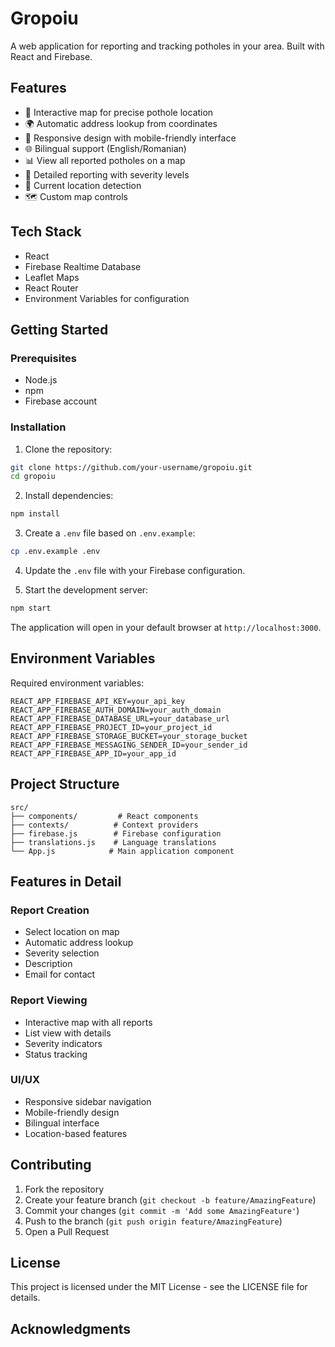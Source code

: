 # Gropoiu

A web application for reporting and tracking potholes in your area. Built with React and Firebase.

## Features

- 📍 Interactive map for precise pothole location
- 🌍 Automatic address lookup from coordinates
- 📱 Responsive design with mobile-friendly interface
- 🌐 Bilingual support (English/Romanian)
- 📊 View all reported potholes on a map
- 📝 Detailed reporting with severity levels
- 📍 Current location detection
- 🗺️ Custom map controls

## Tech Stack

- React
- Firebase Realtime Database
- Leaflet Maps
- React Router
- Environment Variables for configuration

## Getting Started

### Prerequisites

- Node.js
- npm
- Firebase account

### Installation

1. Clone the repository:
```bash
git clone https://github.com/your-username/gropoiu.git
cd gropoiu
```

2. Install dependencies:
```bash
npm install
```

3. Create a `.env` file based on `.env.example`:
```bash
cp .env.example .env
```

4. Update the `.env` file with your Firebase configuration.

5. Start the development server:
```bash
npm start
```

The application will open in your default browser at `http://localhost:3000`.

## Environment Variables

Required environment variables:
```
REACT_APP_FIREBASE_API_KEY=your_api_key
REACT_APP_FIREBASE_AUTH_DOMAIN=your_auth_domain
REACT_APP_FIREBASE_DATABASE_URL=your_database_url
REACT_APP_FIREBASE_PROJECT_ID=your_project_id
REACT_APP_FIREBASE_STORAGE_BUCKET=your_storage_bucket
REACT_APP_FIREBASE_MESSAGING_SENDER_ID=your_sender_id
REACT_APP_FIREBASE_APP_ID=your_app_id
```

## Project Structure

```
src/
├── components/         # React components
├── contexts/          # Context providers
├── firebase.js        # Firebase configuration
├── translations.js    # Language translations
└── App.js            # Main application component
```

## Features in Detail

### Report Creation
- Select location on map
- Automatic address lookup
- Severity selection
- Description
- Email for contact

### Report Viewing
- Interactive map with all reports
- List view with details
- Severity indicators
- Status tracking

### UI/UX
- Responsive sidebar navigation
- Mobile-friendly design
- Bilingual interface
- Location-based features

## Contributing

1. Fork the repository
2. Create your feature branch (`git checkout -b feature/AmazingFeature`)
3. Commit your changes (`git commit -m 'Add some AmazingFeature'`)
4. Push to the branch (`git push origin feature/AmazingFeature`)
5. Open a Pull Request

## License

This project is licensed under the MIT License - see the LICENSE file for details.

## Acknowledgments
